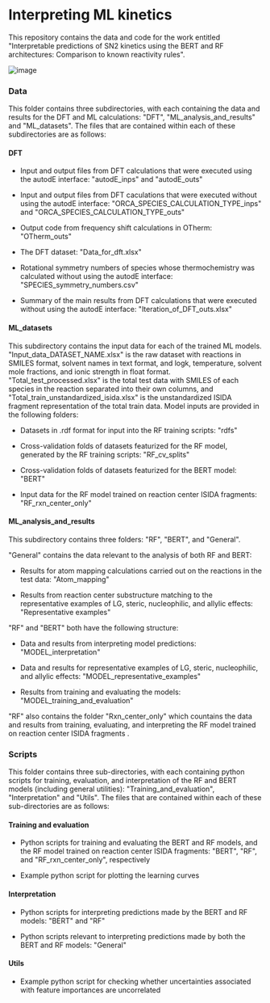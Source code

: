 # Interpreting ML kinetics

This repository contains the data and code for the work entitled "Interpretable predictions of SN2 kinetics using the BERT and RF architectures: Comparison to known reactivity rules". 

![image](https://github.com/user-attachments/assets/14fd32ea-9d58-4023-beb6-1810fb262b3c)


### Data
This folder contains three subdirectories, with each containing the data and results for the DFT and ML calculations: "DFT", "ML_analysis_and_results" and "ML_datasets". The files that are contained within each of these subdirectories are as follows: 

#### DFT

* Input and output files from DFT calculations that were executed using the autodE interface: "autodE_inps" and "autodE_outs"

* Input and output files from DFT caculations that were executed without using the autodE interface: "ORCA_SPECIES_CALCULATION_TYPE_inps" and "ORCA_SPECIES_CALCULATION_TYPE_outs"

* Output code from frequency shift calculations in OTherm: "OTherm_outs"

* The DFT dataset: "Data_for_dft.xlsx"

* Rotational symmetry numbers of species whose thermochemistry was calculated without using the autodE interface: "SPECIES_symmetry_numbers.csv"

* Summary of the main results from DFT calculations that were executed without using the autodE interface: "Iteration_of_DFT_outs.xlsx"
  
#### ML_datasets 

This subdirectory contains the input data for each of the trained ML models. "Input_data_DATASET_NAME.xlsx" is the raw dataset with reactions in SMILES format, solvent names in text format, and logk, temperature, solvent mole fractions, and ionic strength in float format. "Total_test_processed.xlsx" is the total test data with SMILES of each species in the reaction separated into their own columns, and "Total_train_unstandardized_isida.xlsx" is the unstandardized ISIDA fragment representation of the total train data. Model inputs are provided in the following folders:

* Datasets in .rdf format for input into the RF training scripts: "rdfs"

* Cross-validation folds of datasets featurized for the RF model, generated by the RF training scripts: "RF_cv_splits"

* Cross-validation folds of datasets featurized for the BERT model: "BERT"

* Input data for the RF model trained on reaction center ISIDA fragments: "RF_rxn_center_only"

#### ML_analysis_and_results

This subdirectory contains three folders: "RF", "BERT", and "General". 

"General" contains the data relevant to the analysis of both RF and BERT:

  * Results for atom mapping calculations carried out on the reactions in the test data: "Atom_mapping"

  * Results from reaction center substructure matching to the representative examples of LG, steric, nucleophilic, and allylic effects: "Representative examples"

"RF" and "BERT" both have the following structure:

* Data and results from interpreting model predictions: "MODEL_interpretation"
  
* Data and results for representative examples of LG, steric, nucleophilic, and allylic effects: "MODEL_representative_examples"

*  Results from training and evaluating the models: "MODEL_training_and_evaluation"

"RF" also contains the folder "Rxn_center_only" which countains the data and results from training, evaluating, and interpreting the RF model trained on reaction center ISIDA fragments . 


### Scripts

This folder contains three sub-directories, with each containing python scripts for training, evaluation, and interpretation of the RF and BERT models (including general utilities): "Training_and_evaluation", "Interpretation" and "Utils". The files that are contained within each of these sub-directories are as follows: 

#### Training and evaluation

* Python scripts for training and evaluating the BERT and RF models, and the RF model trained on reaction center ISIDA fragments: "BERT", "RF", and "RF_rxn_center_only", respectively

* Example python script for plotting the learning curves

#### Interpretation

* Python scripts for interpreting predictions made by the BERT and RF models: "BERT" and "RF"
  
* Python scripts relevant to interpreting predictions made by both the BERT and RF models: "General"

#### Utils

* Example python script for checking whether uncertainties associated with feature importances are uncorrelated
